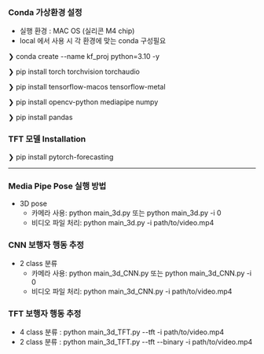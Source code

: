 ### Conda 가상환경 설정
- 실행 환경 : MAC OS (실리콘 M4 chip)
- local 에서 사용 시 각 환경에 맞는 conda 구성필요

❯ conda create --name kf_proj python=3.10 -y

❯ pip install torch torchvision torchaudio

❯ pip install tensorflow-macos tensorflow-metal

❯ pip install opencv-python mediapipe numpy

❯ pip install pandas

### TFT 모델 Installation
❯ pip install pytorch-forecasting

---

### Media Pipe Pose 실행 방법
- 3D pose
  - 카메라 사용: python main_3d.py 또는 python main_3d.py -i 0
  - 비디오 파일 처리: python main_3d.py -i path/to/video.mp4

 ### CNN 보행자 행동 추정
 - 2 class 분류
   - 카메라 사용: python main_3d_CNN.py 또는 python main_3d_CNN.py -i 0
   - 비디오 파일 처리: python main_3d_CNN.py -i path/to/video.mp4

### TFT 보행자 행동 추정
- 4 class 분류 : python main_3d_TFT.py --tft -i path/to/video.mp4
- 2 class 분류 : python main_3d_TFT.py --tft --binary -i path/to/video.mp4
